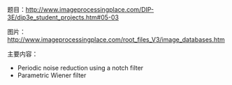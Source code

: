 题目：http://www.imageprocessingplace.com/DIP-3E/dip3e_student_projects.htm#05-03

图片：http://www.imageprocessingplace.com/root_files_V3/image_databases.htm

主要内容：

* Periodic noise reduction using a notch filter
* Parametric Wiener filter

